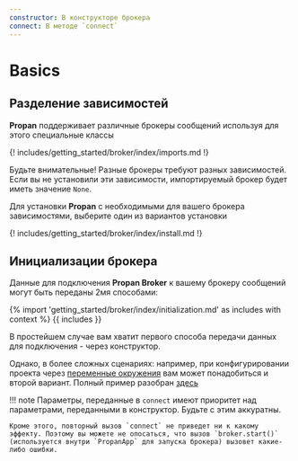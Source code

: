 ```yaml
---
constructor: В конструкторе брокера
connect: В методе `connect`
---
```


# Basics

## Разделение зависимостей

**Propan** поддерживает различные брокеры сообщений используя для этого специальные классы

{! includes/getting_started/broker/index/imports.md !}

Будьте внимательные! Разные брокеры требуют разных зависимостей. Если вы не установили эти зависимости, импортируемый брокер будет иметь значение `None`.

Для установки **Propan** с необходимыми для вашего брокера зависимостями, выберите один из вариантов установки

{! includes/getting_started/broker/index/install.md !}

## Инициализации брокера

Данные для подключения **Propan Broker** к вашему брокеру сообщений могут быть переданы 2мя способами:

{% import 'getting_started/broker/index/initialization.md' as includes with context %}
{{ includes }}

В простейшем случае вам хватит первого способа передачи данных для подключения - через конструктор.

Однако, в более сложных сценариях: например, при конфигурировании проекта через [переменные окружения](../../2_cli/#_3) вам может понадобиться и второй вариант. Полный пример разобран [здесь](../../6_lifespans/#lifespan)

!!! note
    Параметры, переданные в `connect` имеют приоритет над параметрами, переданными в конструктор. Будьте с этим аккуратны.

    Кроме этого, повторный вызов `connect` не приведет ни к какому эффекту. Поэтому вы можете не опосаться, что вызов `broker.start()`
    (используется внутри `PropanApp` для запуска брокера) вызовет какие-либо ошибки.

